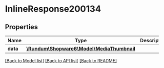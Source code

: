 # InlineResponse200134

## Properties
Name | Type | Description | Notes
------------ | ------------- | ------------- | -------------
**data** | [**\Rundum\Shopware6\Model\MediaThumbnail**](MediaThumbnail.md) |  | [optional] 

[[Back to Model list]](../../README.md#documentation-for-models) [[Back to API list]](../../README.md#documentation-for-api-endpoints) [[Back to README]](../../README.md)

